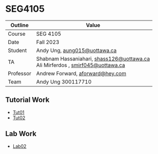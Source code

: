 # SEG4105

| Outline | Value |
| --- | --- |
| Course | SEG 4105 |
| Date | Fall 2023 |
| Student | Andy Ung, aung015@uottawa.ca |
| TA | Shabnam Hassaniahari, shass126@uottawa.ca <br> Ali Mirferdos , smirf045@uottawa.ca| 
| Professor | Andrew Forward, aforward@hey.com |  
| Team | Andy Ung 300117710 <br>|

## Tutorial Work
* [Tut01](tut01)
* [Tut02](tut02)

## Lab Work
* [Lab02](lab02)
